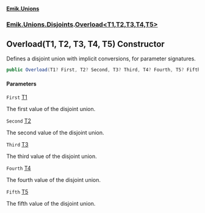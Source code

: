 #### [Emik.Unions](index.md 'index')
### [Emik.Unions.Disjoints](Emik.Unions.Disjoints.md 'Emik.Unions.Disjoints').[Overload&lt;T1,T2,T3,T4,T5&gt;](Overload_T1,T2,T3,T4,T5_.md 'Emik.Unions.Disjoints.Overload<T1,T2,T3,T4,T5>')

## Overload(T1, T2, T3, T4, T5) Constructor

Defines a disjoint union with implicit conversions, for parameter signatures.

```csharp
public Overload(T1? First, T2? Second, T3? Third, T4? Fourth, T5? Fifth);
```
#### Parameters

<a name='Emik.Unions.Disjoints.Overload_T1,T2,T3,T4,T5_.Overload(T1,T2,T3,T4,T5).First'></a>

`First` [T1](Overload_T1,T2,T3,T4,T5_.md#Emik.Unions.Disjoints.Overload_T1,T2,T3,T4,T5_.T1 'Emik.Unions.Disjoints.Overload<T1,T2,T3,T4,T5>.T1')

The first value of the disjoint union.

<a name='Emik.Unions.Disjoints.Overload_T1,T2,T3,T4,T5_.Overload(T1,T2,T3,T4,T5).Second'></a>

`Second` [T2](Overload_T1,T2,T3,T4,T5_.md#Emik.Unions.Disjoints.Overload_T1,T2,T3,T4,T5_.T2 'Emik.Unions.Disjoints.Overload<T1,T2,T3,T4,T5>.T2')

The second value of the disjoint union.

<a name='Emik.Unions.Disjoints.Overload_T1,T2,T3,T4,T5_.Overload(T1,T2,T3,T4,T5).Third'></a>

`Third` [T3](Overload_T1,T2,T3,T4,T5_.md#Emik.Unions.Disjoints.Overload_T1,T2,T3,T4,T5_.T3 'Emik.Unions.Disjoints.Overload<T1,T2,T3,T4,T5>.T3')

The third value of the disjoint union.

<a name='Emik.Unions.Disjoints.Overload_T1,T2,T3,T4,T5_.Overload(T1,T2,T3,T4,T5).Fourth'></a>

`Fourth` [T4](Overload_T1,T2,T3,T4,T5_.md#Emik.Unions.Disjoints.Overload_T1,T2,T3,T4,T5_.T4 'Emik.Unions.Disjoints.Overload<T1,T2,T3,T4,T5>.T4')

The fourth value of the disjoint union.

<a name='Emik.Unions.Disjoints.Overload_T1,T2,T3,T4,T5_.Overload(T1,T2,T3,T4,T5).Fifth'></a>

`Fifth` [T5](Overload_T1,T2,T3,T4,T5_.md#Emik.Unions.Disjoints.Overload_T1,T2,T3,T4,T5_.T5 'Emik.Unions.Disjoints.Overload<T1,T2,T3,T4,T5>.T5')

The fifth value of the disjoint union.